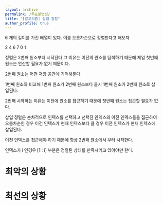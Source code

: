 ```yaml
---
layout: archive
permalink: /루프불변성/
title: "[알고리즘] 삽입 정렬"
author_profile: true
---
```



6 개의 길이를 가진 배열이 있다. 이를 오름차순으로 정렬한다고 해보자

2 4 6 7 0 1


정렬은 2번째 원소부터 시작된다 그 이유는 이전의 원소를 탐색하기 때문에 제일 첫번째 원소는 연산할 필요가 없기 때문이다.

2번째 원소는 어떤 저장 공간에 기억해둔다

1번째 원소와 비교해 1번째 원소가 2번째 원소보다 클시 1번째 원소가 2번째 원소로 삽입된다.






2번째 시작하는 이유는
이전에 원소를 접근하기 때문에 첫번째 원소는 접근할 필요가 없다.


삽입 정렬은 순차적으로 인덱스를 선택하고 
선택된 인덱스의 이전 인덱스들을 접근하여 오름차순인 경우 이전 인덱스가 현재 인덱스보다 클 경우 이전 인덱스가 현재 인덱스에 삽입된다.

이전 인덱스를 접근해야 하기 때문에 항상 2번째 원소에서 부터 시작한다.



인덱스가 i 인경우 [1 : i] 부분은 정렬된 상태를 만족시키고 있어야만 한다.




# 최악의 상황

# 최선의 상황